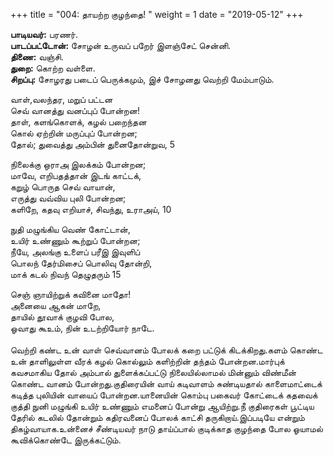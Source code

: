 ﻿+++
title = "004: தாயற்ற குழந்தை!  "
weight = 1
date = "2019-05-12"
+++

**பாடியவர்:** பரணர்.  
**பாடப்பட்டோன்:** சோழன் உருவப் பறேர் இளஞ்சேட் சென்னி.  
**திணை:** வஞ்சி.  
**துறை:** கொற்ற வள்ளை.  
**சிறப்பு:** சோழரது படைப் பெருக்கமும், இச் சோழனது வெற்றி மேம்பாடும்.  
  
வாள்,வலந்தர, மறுப் பட்டன  
செவ் வானத்து வனப்புப் போன்றன!  
தாள், களங்கொளக், கழல் பறைந்தன  
கொல் ஏற்றின் மருப்புப் போன்றன;  
தோல்; துவைத்து அம்பின் துனைதோன்றுவ, 5  
  
நிலைக்கு ஒராஅ இலக்கம் போன்றன;  
மாவே, எறிபதத்தான் இடங் காட்டக்,  
கறுழ் பொருத செவ் வாயான்,  
எருத்து வவ்விய புலி போன்றன;  
களிறே, கதவு எறியாச், சிவந்து, உராஅய், 10  
  
நுதி மழுங்கிய வெண் கோட்டான்,  
உயிர் உண்ணும் கூற்றுப் போன்றன;  
நீயே, அலங்கு உளைப் பரீஇ இவுளிப்  
பொலந் தேர்மிசைப் பொலிவு தோன்றி,  
மாக் கடல் நிவந் தெழுதரும் 15  
  
செஞ் ஞாயிற்றுக் கவினை மாதோ!  
அனையை ஆகன் மாறே,  
தாயில் தூவாக் குழவி போல,  
ஓவாது கூஉம், நின் உடற்றியோர் நாடே.  
   
வெற்றி கண்ட உன் வாள் செவ்வானம் போலக் கறை பட்டுக் கிடக்கிறது.களம் கொண்ட உன் தாளிலுள்ள வீரக் கழல் கொல்லும் களிற்றின் தந்தம் போன்றன.மார்புக் கவசமாகிய தோல் அம்பால் துளைக்கப்பட்டு நிலையில்லாமல் மின்னும் விண்மீன் கொண்ட வானம் போன்றது.குதிரையின் வாய் கடிவாளம் சுண்டியதால் காளைமாட்டைக் கடித்த புலியின் வாயைப் போன்றன.யானையின் கொம்பு பகைவர் கோட்டைக் கதவைக் குத்தி நுனி மழுங்கி உயிர் உண்ணும் எமனைப் போன்று ஆயிற்று.நீ குதிரைகள் பூட்டிய தேரில் கடலில் தோன்றும் கதிரவனைப் போலக் காட்சி தருகிறாய்.இப்படியே என்றும் திகழ்வாயாக.உன்னைச் சீண்டியவர் நாடு தாய்ப்பால் குடிக்காத குழந்தை போல ஓயாமல் கூவிக்கொண்டே இருக்கட்டும்.  
